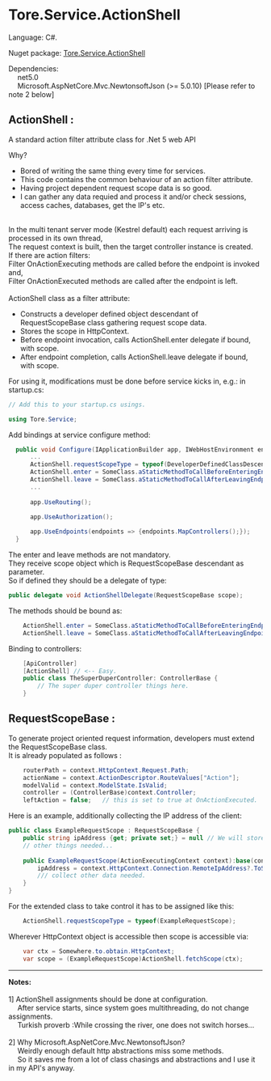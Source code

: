 # Tore.Service.ActionShell

Language: C#.

Nuget package: [Tore.Service.ActionShell](https://www.nuget.org/packages/Tore.Service.ActionShell/)

Dependencies: <br/>
&emsp; net5.0 <br/>
&emsp; Microsoft.AspNetCore.Mvc.NewtonsoftJson (>= 5.0.10) [Please refer to note 2 below]<br/>

## ActionShell :

A standard action filter attribute class for .Net 5 web API <br/>

Why?<br/>

* Bored of writing the same thing every time for services.
* This code contains the common behaviour of an action filter attribute.
* Having project dependent request scope data is so good.
* I can gather any data requied and process it and/or check sessions, access caches, databases, get the IP's etc.
<br/>
In the multi tenant server mode (Kestrel default) each request arriving is processed in its own thread,<br/>
The request context is built, then the target controller instance is created.<br/>
If there are action filters:<br/>
Filter OnActionExecuting methods are called before the endpoint is invoked and,<br/>
Filter OnActionExecuted methods are called after the endpoint is left.<br/>
<br/>
ActionShell class as a filter attribute:<br/>

* Constructs a developer defined object descendant of RequestScopeBase class gathering request scope data.
* Stores the scope in HttpContext.
* Before endpoint invocation, calls ActionShell.enter delegate if bound, with scope.
* After endpoint completion, calls ActionShell.leave delegate if bound, with scope.


For using it, modifications must be done before service kicks in, e.g.: in startup.cs:
```C#
// Add this to your startup.cs usings.

using Tore.Service;

```

Add bindings at service configure method:

```C#
  public void Configure(IApplicationBuilder app, IWebHostEnvironment env) {
      ...
      ActionShell.requestScopeType = typeof(DeveloperDefinedClassDescendingFromRequestScopeBase);
      ActionShell.enter = SomeClass.aStaticMethodToCallBeforeEnteringEndpoint;
      ActionShell.leave = SomeClass.aStaticMethodToCallAfterLeavingEndpoint;
      ...
      
      app.UseRouting();
 
      app.UseAuthorization();

      app.UseEndpoints(endpoints => {endpoints.MapControllers();});
  }
```

The enter and leave methods are not mandatory.<br/>
They receive scope object which is RequestScopeBase descendant as parameter.<br/>
So if defined they should be a delegate of type:
```C#
public delegate void ActionShellDelegate(RequestScopeBase scope);
```

The methods should be bound as:
```C#
    ActionShell.enter = SomeClass.aStaticMethodToCallBeforeEnteringEndpoint;
    ActionShell.leave = SomeClass.aStaticMethodToCallAfterLeavingEndpoint;
```

Binding to controllers:
```C#
    [ApiController]
    [ActionShell] // <-- Easy.
    public class TheSuperDuperController: ControllerBase {
        // The super duper controller things here.
    }
```



## RequestScopeBase :

To generate project oriented request information, developers must extend the RequestScopeBase class. <br/>
It is already populated as follows : <br/>

```C#
    routerPath = context.HttpContext.Request.Path;
    actionName = context.ActionDescriptor.RouteValues["Action"];
    modelValid = context.ModelState.IsValid;
    controller = (ControllerBase)context.Controller;
    leftAction = false;   // this is set to true at OnActionExecuted.
```

Here is an example, additionally collecting the IP address of the client:

```C#
public class ExampleRequestScope : RequestScopeBase {
    public string ipAddress {get; private set;} = null // We will store IP address of requester here.
    // other things needed...
    
    public ExampleRequestScope(ActionExecutingContext context):base(context){
        ipAddress = context.HttpContext.Connection.RemoteIpAddress?.ToString();
        /// collect other data needed.
    }
}
```
For the extended class to take control it has to be assigned like this: <br/>
```C#
    ActionShell.requestScopeType = typeof(ExampleRequestScope);
```

Wherever HttpContext object is accessible then scope is accessible via:
```C#
    var ctx = Somewhere.to.obtain.HttpContext;
    var scope = (ExampleRequestScope)ActionShell.fetchScope(ctx);
```


---

**Notes:**<br/>
<br/>
1] ActionShell assignments should be done at configuration.<br/>
&emsp; After service starts, since system goes multithreading, do not change assignments.<br/>
&emsp; Turkish proverb :While crossing the river, one does not switch horses...<br/>
<br/>
2] Why Microsoft.AspNetCore.Mvc.NewtonsoftJson? <br/>
&emsp; Weirdly enough default http abstractions miss some methods.<br/>
&emsp; So it saves me from a lot of class chasings and abstractions and I use it in my API's anyway.

